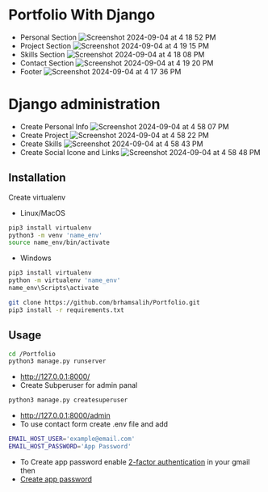 # Portfolio With Django
- Personal Section
![Screenshot 2024-09-04 at 4 18 52 PM](https://github.com/user-attachments/assets/2a338b9a-6243-4262-be0e-8a9d7e09ca10)
- Project Section
![Screenshot 2024-09-04 at 4 19 15 PM](https://github.com/user-attachments/assets/ebe8a9ad-684f-4eca-871e-ac81da0919df)
- Skills Section
![Screenshot 2024-09-04 at 4 18 08 PM](https://github.com/user-attachments/assets/41a94a82-a3b1-4ee8-87f2-2a84078dd069)
- Contact Section
![Screenshot 2024-09-04 at 4 19 20 PM](https://github.com/user-attachments/assets/0603a9e6-88d7-4f43-87e3-8fcde60c9af3)
- Footer
![Screenshot 2024-09-04 at 4 17 36 PM](https://github.com/user-attachments/assets/851c1ac2-e3cf-4a92-9241-ac9d00ed9299)
# Django administration 
- Create Personal Info
![Screenshot 2024-09-04 at 4 58 07 PM](https://github.com/user-attachments/assets/d2c2396e-4535-4320-a12c-9842e0528780)
- Create Project
![Screenshot 2024-09-04 at 4 58 22 PM](https://github.com/user-attachments/assets/4ab323e6-62e1-467c-82e9-a5636ebf6d36)
- Create Skills 
![Screenshot 2024-09-04 at 4 58 43 PM](https://github.com/user-attachments/assets/dd273653-62ab-4981-b8ed-f94be486d247)
- Create Social Icone and Links
![Screenshot 2024-09-04 at 4 58 48 PM](https://github.com/user-attachments/assets/1e2da7c6-a8df-462a-b79b-7e4ddedf0011)
## Installation
Create virtualenv
- Linux/MacOS
```bash
pip3 install virtualenv 
python3 -m venv 'name_env'
source name_env/bin/activate
```
- Windows
```bash
pip3 install virtualenv
python -m virtualenv 'name_env'
name_env\Scripts\activate
```
```bash
git clone https://github.com/brhamsalih/Portfolio.git
pip3 install -r requirements.txt
```
## Usage
```bash
cd /Portfolio
python3 manage.py runserver
```
- http://127.0.0.1:8000/
- Create Subperuser for admin panal
```bash
python3 manage.py createsuperuser
```
- http://127.0.0.1:8000/admin
- To use contact form create .env file and add 
```bash
EMAIL_HOST_USER='example@email.com'
EMAIL_HOST_PASSWORD='App Password'
```
- To Create app password enable [2-factor authentication](https://myaccount.google.com/u/1/signinoptions/twosv?rapt=AEjHL4Nx2xeJlYsnsty14IZvjo3MvKr-MDbYYol_XR0I6Z1mL2jpOtJbVAormfMvg_Uo67qR4eV_0oVFcT2ZmzyvfVgyZVrUbN9LwCSTEvLnYFKiAjq-zFs) in your gmail then
- [Create app password](https://myaccount.google.com/apppasswords?pli=1&rapt=AEjHL4M9OJHGg-2I1xoCZ_pby8nEffn7R34L4EH1vkN2RCM1MxOga7cdNiY09rbWtqqqqUL0f29xtgSExrew1I8Z0XbVMeiEeEdYi9nCO98asdxLdPTiLRI) 
